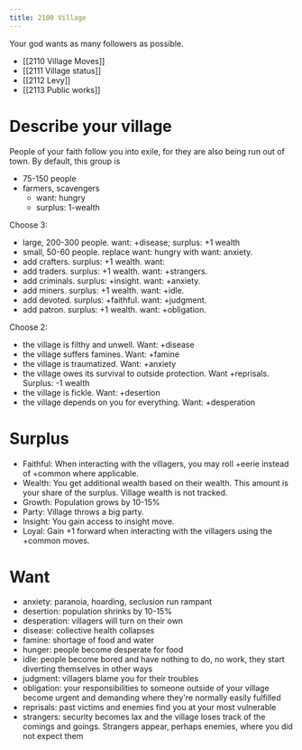 ```yaml
---
title: 2100 Village
---
```

Your god wants as many followers as possible. 

- [[2110 Village Moves]]
- [[2111 Village status]]
- [[2112 Levy]]
- [[2113 Public works]]

# Describe your village
People of your faith follow you into exile, for they are also being run out of town. By default, this group is
- 75-150 people
- farmers, scavengers
	- want: hungry
	- surplus: 1-wealth

Choose 3:
- large, 200-300 people. want: +disease; surplus: +1 wealth
- small, 50-60 people. replace want: hungry with want: anxiety. 
- add crafters. surplus: +1 wealth. want: 
- add traders. surplus: +1 wealth. want: +strangers.
- add criminals. surplus: +insight. want: +anxiety.
- add miners. surplus: +1 wealth. want: +idle.
- add devoted. surplus: +faithful. want: +judgment.
- add patron. surplus: +1 wealth. want: +obligation.

Choose 2: 
- the village is filthy and unwell. Want: +disease
- the village suffers famines. Want: +famine
- the village is traumatized. Want: +anxiety
- the village owes its survival to outside protection. Want +reprisals. Surplus: -1 wealth
- the village is fickle. Want: +desertion
- the village depends on you for everything. Want: +desperation

# Surplus
- Faithful: When interacting with the villagers, you may roll +eerie instead of +common where applicable. 
- Wealth: You get additional wealth based on their wealth. This amount is your share of the surplus. Village wealth is not tracked.
- Growth: Population grows by 10-15%
- Party: Village throws a big party. 
- Insight: You gain access to insight move.
- Loyal: Gain +1 forward when interacting with the villagers using the +common moves. 
# Want
- anxiety: paranoia, hoarding, seclusion run rampant
- desertion: population shrinks by 10-15%
- desperation: villagers will turn on their own
- disease: collective health collapses 
- famine: shortage of food and water
- hunger: people become desperate for food 
- idle: people become bored and have nothing to do, no work, they start diverting themselves in other ways
- judgment: villagers blame you for their troubles 
- obligation: your responsibilities to someone outside of your village become urgent and demanding where they're normally easily fulfilled 
- reprisals: past victims and enemies find you at your most vulnerable 
- strangers: security becomes lax and the village loses track of the comings and goings. Strangers appear, perhaps enemies, where you did not expect them 